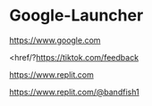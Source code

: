 # Google-Launcher
<href/>https://www.google.com<p>
<href/?https://tiktok.com/feedback<p>
<href/>https://www.replit.com<p>
<href/>https://www.replit.com/@bandfish1<p>
